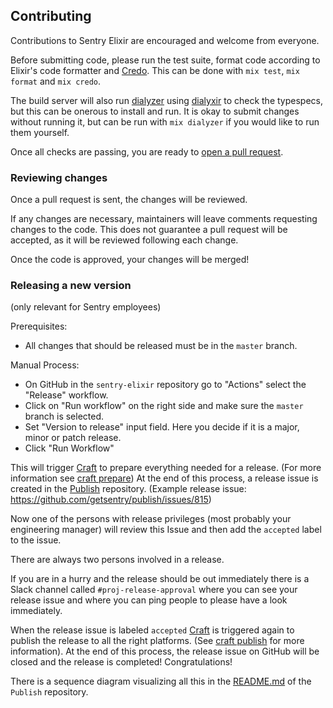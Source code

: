 ## Contributing

Contributions to Sentry Elixir are encouraged and welcome from everyone.

Before submitting code, please run the test suite, format code according to Elixir's
code formatter and [Credo](https://github.com/rrrene/credo). This can be done with
`mix test`, `mix format` and `mix credo`.

The build server will also run [dialyzer](http://erlang.org/doc/man/dialyzer.html)
using [dialyxir](https://github.com/jeremyjh/dialyxir) to check the typespecs, but this can be onerous
to install and run. It is okay to submit changes without running it, but can
be run with `mix dialyzer` if you would like to run them yourself.

Once all checks are passing, you are ready to [open a pull request](https://help.github.com/articles/using-pull-requests/).

### Reviewing changes

Once a pull request is sent, the changes will be reviewed.

If any changes are necessary, maintainers will leave comments requesting changes
to the code. This does not guarantee a pull request will be accepted, as it will
be reviewed following each change.

Once the code is approved, your changes will be merged!

### Releasing a new version

(only relevant for Sentry employees)

Prerequisites:

- All changes that should be released must be in the `master` branch.

Manual Process:

- On GitHub in the `sentry-elixir` repository go to "Actions" select the "Release" workflow.
- Click on "Run workflow" on the right side and make sure the `master` branch is selected.
- Set "Version to release" input field. Here you decide if it is a major, minor or patch release.
- Click "Run Workflow"

This will trigger [Craft](https://github.com/getsentry/craft) to prepare everything needed for a release. (For more information see [craft prepare](https://github.com/getsentry/craft#craft-prepare-preparing-a-new-release)) At the end of this process, a release issue is created in the [Publish](https://github.com/getsentry/publish) repository. (Example release issue: https://github.com/getsentry/publish/issues/815)

Now one of the persons with release privileges (most probably your engineering manager) will review this Issue and then add the `accepted` label to the issue.

There are always two persons involved in a release.

If you are in a hurry and the release should be out immediately there is a Slack channel called `#proj-release-approval` where you can see your release issue and where you can ping people to please have a look immediately.

When the release issue is labeled `accepted` [Craft](https://github.com/getsentry/craft) is triggered again to publish the release to all the right platforms. (See [craft publish](https://github.com/getsentry/craft#craft-publish-publishing-the-release) for more information). At the end of this process, the release issue on GitHub will be closed and the release is completed! Congratulations!

There is a sequence diagram visualizing all this in the [README.md](https://github.com/getsentry/publish) of the `Publish` repository.
